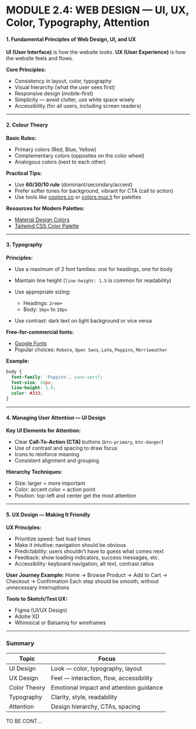 #  MODULE 2.4: WEB DESIGN — UI, UX, Color, Typography, Attention

#### 1. Fundamental Principles of Web Design, UI, and UX

**UI (User Interface)** is how the website looks.
**UX (User Experience)** is how the website feels and flows.

**Core Principles:**

* Consistency in layout, color, typography
* Visual hierarchy (what the user sees first)
* Responsive design (mobile-first)
* Simplicity — avoid clutter, use white space wisely
* Accessibility (for all users, including screen readers)

---

#### 2. Colour Theory

**Basic Rules:**

* Primary colors (Red, Blue, Yellow)
* Complementary colors (opposites on the color wheel)
* Analogous colors (next to each other)

**Practical Tips:**

* Use **60/30/10 rule** (dominant/secondary/accent)
* Prefer softer tones for background, vibrant for CTA (call to action)
* Use tools like [coolors.co](https://coolors.co/) or [colors.muz.li](https://colors.muz.li/) for palettes

**Resources for Modern Palettes:**

* [Material Design Colors](https://material.io/design/color/)
* [Tailwind CSS Color Palette](https://tailwindcss.com/docs/customizing-colors)

---

#### 3. Typography

**Principles:**

* Use a maximum of 2 font families: one for headings, one for body
* Maintain line height (`line-height: 1.5` is common for readability)
* Use appropriate sizing:

  * Headings: `2rem+`
  * Body: `16px` to `18px`
* Use contrast: dark text on light background or vice versa

**Free-for-commercial fonts:**

* [Google Fonts](https://fonts.google.com/)
* Popular choices: `Roboto`, `Open Sans`, `Lato`, `Poppins`, `Merriweather`

**Example:**

```css
body {
  font-family: 'Poppins', sans-serif;
  font-size: 16px;
  line-height: 1.6;
  color: #333;
}
```

---

#### 4. Managing User Attention — UI Design

**Key UI Elements for Attention:**

* Clear **Call-To-Action (CTA)** buttons (`btn-primary`, `btn-danger`)
* Use of contrast and spacing to draw focus
* Icons to reinforce meaning
* Consistent alignment and grouping

**Hierarchy Techniques:**

* Size: larger = more important
* Color: accent color = action point
* Position: top-left and center get the most attention

---

#### 5. UX Design — Making It Friendly

**UX Principles:**

* Prioritize speed: fast load times
* Make it intuitive: navigation should be obvious
* Predictability: users shouldn’t have to guess what comes next
* Feedback: show loading indicators, success messages, etc.
* Accessibility: keyboard navigation, alt text, contrast ratios

**User Journey Example:**
Home → Browse Product → Add to Cart → Checkout → Confirmation
Each step should be smooth, without unnecessary interruptions

**Tools to Sketch/Test UX:**

* Figma (UI/UX Design)
* Adobe XD
* Whimsical or Balsamiq for wireframes

---

### Summary

| Topic        | Focus                                   |
| ------------ | --------------------------------------- |
| UI Design    | Look — color, typography, layout        |
| UX Design    | Feel — interaction, flow, accessibility |
| Color Theory | Emotional impact and attention guidance |
| Typography   | Clarity, style, readability             |
| Attention    | Design hierarchy, CTAs, spacing         |

<footer>TO BE CONT...</footer>
